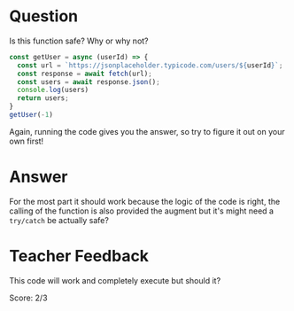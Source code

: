 # Question

Is this function safe? Why or why not?

```js
const getUser = async (userId) => {
  const url = `https://jsonplaceholder.typicode.com/users/${userId}`;
  const response = await fetch(url);
  const users = await response.json();
  console.log(users)
  return users;
}
getUser(-1)
```

Again, running the code gives you the answer, so try to figure it out on your own first!

# Answer
For the most part it should work because the logic of the code is right, the calling of the function is also provided the augment but it's might need a  `try/catch` be actually safe?

# Teacher Feedback

This code will work and completely execute but should it? 

Score: 2/3